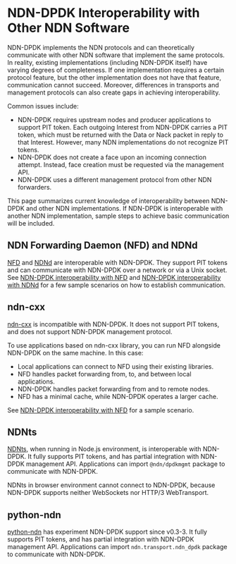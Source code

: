 # NDN-DPDK Interoperability with Other NDN Software

NDN-DPDK implements the NDN protocols and can theoretically communicate with other NDN software that implement the same protocols.
In reality, existing implementations (including NDN-DPDK itself) have varying degrees of completeness.
If one implementation requires a certain protocol feature, but the other implementation does not have that feature, communication cannot succeed.
Moreover, differences in transports and management protocols can also create gaps in achieving interoperability.

Common issues include:

* NDN-DPDK requires upstream nodes and producer applications to support PIT token.
  Each outgoing Interest from NDN-DPDK carries a PIT token, which must be returned with the Data or Nack packet in reply to that Interest.
  However, many NDN implementations do not recognize PIT tokens.
* NDN-DPDK does not create a face upon an incoming connection attempt.
  Instead, face creation must be requested via the management API.
* NDN-DPDK uses a different management protocol from other NDN forwarders.

This page summarizes current knowledge of interoperability between NDN-DPDK and other NDN implementations.
If NDN-DPDK is interoperable with another NDN implementation, sample steps to achieve basic communication will be included.

## NDN Forwarding Daemon (NFD) and NDNd

[NFD](https://github.com/named-data/NFD) and [NDNd](https://github.com/named-data/ndnd) are interoperable with NDN-DPDK.
They support PIT tokens and can communicate with NDN-DPDK over a network or via a Unix socket.
See [NDN-DPDK interoperability with NFD](NFD.md) and [NDN-DPDK interoperability with NDNd](NDNd.md) for a few sample scenarios on how to establish communication.

## ndn-cxx

[ndn-cxx](https://docs.named-data.net/ndn-cxx/) is incompatible with NDN-DPDK.
It does not support PIT tokens, and does not support NDN-DPDK management protocol.

To use applications based on ndn-cxx library, you can run NFD alongside NDN-DPDK on the same machine.
In this case:

* Local applications can connect to NFD using their existing libraries.
* NFD handles packet forwarding from, to, and between local applications.
* NDN-DPDK handles packet forwarding from and to remote nodes.
* NFD has a minimal cache, while NDN-DPDK operates a larger cache.

See [NDN-DPDK interoperability with NFD](NFD.md) for a sample scenario.

## NDNts

[NDNts](https://yoursunny.com/p/NDNts/), when running in Node.js environment, is interoperable with NDN-DPDK.
It fully supports PIT tokens, and has partial integration with NDN-DPDK management API.
Applications can import `@ndn/dpdkmgmt` package to communicate with NDN-DPDK.

NDNts in browser environment cannot connect to NDN-DPDK, because NDN-DPDK supports neither WebSockets nor HTTP/3 WebTransport.

## python-ndn

[python-ndn](https://python-ndn.readthedocs.io) has experiment NDN-DPDK support since v0.3-3.
It fully supports PIT tokens, and has partial integration with NDN-DPDK management API.
Applications can import `ndn.transport.ndn_dpdk` package to communicate with NDN-DPDK.
